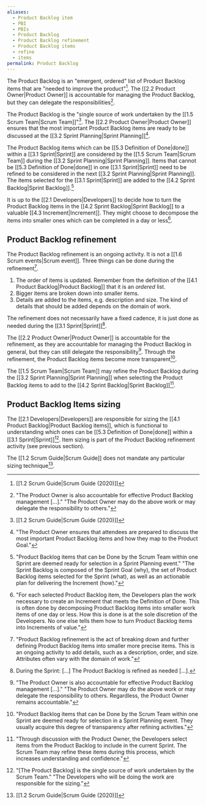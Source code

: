 ```yaml
---
aliases:
  - Product Backlog item
  - PBI
  - PBIs
  - Product Backlog
  - Product Backlog refinement
  - Product Backlog items
  - refine
  - items
permalink: Product Backlog
---
```

The Product Backlog is an "emergent, ordered" list of Product Backlog items that are "needed to improve the product"[^scrum-guide-2020]. The [[2.2 Product Owner|Product Owner]] is accountable for managing the Product Backlog, but they can delegate the responsibilities[^po-responsible-backlog].

[^po-responsible-backlog]: "The Product Owner is also accountable for effective Product Backlog management \[...\]." "The Product Owner may do the above work or may delegate the responsibility to others."[^scrum-guide-2020]

The Product Backlog is the "single source of work undertaken by the [[1.5 Scrum Team|Scrum Team]]"[^scrum-guide-2020]. The [[2.2 Product Owner|Product Owner]] ensures that the most important Product Backlog items are ready to be discussed at the [[3.2 Sprint Planning|Sprint Planning]][^po-pbi-ready].

[^po-pbi-ready]:"The Product Owner ensures that attendees are prepared to discuss the most important Product Backlog items and how they map to the Product Goal."[^scrum-guide-2020]

The Product Backlog items which can be [[5.3 Definition of Done|done]] within a [[3.1 Sprint|Sprint]] are considered by the [[1.5 Scrum Team|Scrum Team]] during the [[3.2 Sprint Planning|Sprint Planning]]. Items that cannot be [[5.3 Definition of Done|done]] in one [[3.1 Sprint|Sprint]] need to be refined to be considered in the next [[3.2 Sprint Planning|Sprint Planning]]. The items selected for the [[3.1 Sprint|Sprint]] are added to the [[4.2 Sprint Backlog|Sprint Backlog]].[^pbi-planning]

[^pbi-planning]:"Product Backlog items that can be Done by the Scrum Team within one Sprint are deemed ready for selection in a Sprint Planning event." "The Sprint Backlog is composed of the Sprint Goal (why), the set of Product Backlog items selected for the Sprint (what), as well as an actionable plan for delivering the Increment (how)."[^scrum-guide-2020]

It is up to the [[2.1 Developers|Developers]] to decide how to turn the Product Backlog items in the [[4.2 Sprint Backlog|Sprint Backlog]] to a valuable [[4.3 Increment|Increment]]. They might choose to decompose the items into smaller ones which can be completed in a day or less[^items-decomposing].

[^items-decomposing]: "For each selected Product Backlog item, the Developers plan the work necessary to create an Increment that meets the Definition of Done. This is often done by decomposing Product Backlog items into smaller work items of one day or less. How this is done is at the sole discretion of the Developers. No one else tells them how to turn Product Backlog items into Increments of value."[^scrum-guide-2020]

## Product Backlog refinement

The Product Backlog refinement is an ongoing activity. It is not a [[1.6 Scrum events|Scrum event]]. Three things can be done during the refinement[^refinement-definition].
1. The order of items is updated. Remember from the definition of the [[4.1 Product Backlog|Product Backlog]] that it is an *ordered* list.
2. Bigger items are broken down into smaller items.
3. Details are added to the items, e.g. description and size. The kind of details that should be added depends on the domain of work.

[^refinement-definition]: "Product Backlog refinement is the act of breaking down and further defining Product Backlog items into smaller more precise items. This is an ongoing activity to add details, such as a description, order, and size. Attributes often vary with the domain of work."[^scrum-guide-2020]

The refinement does not necessarily have a fixed cadence, it is just done as needed during the [[3.1 Sprint|Sprint]][^refinement-as-needed].

[^refinement-as-needed]: During the Sprint: \[...\] The Product Backlog is refined as needed \[...\].

The [[2.2 Product Owner|Product Owner]] is accountable for the refinement, as they are accountable for managing the Product Backlog in general, but they can still delegate the responsibility[^po-accountable-refinement].
Through the refinement, the Product Backlog items become more transparent[^refinement-transparency].

[^po-accountable-refinement]: "The Product Owner is also accountable for effective Product Backlog management \[...\]." "The Product Owner may do the above work or may delegate the responsibility to others. Regardless, the Product Owner remains accountable."[^scrum-guide-2020]
[^refinement-transparency]: "Product Backlog items that can be Done by the Scrum Team within one Sprint are deemed ready for selection in a Sprint Planning event. They usually acquire this degree of transparency after refining activities."[^scrum-guide-2020]

The [[1.5 Scrum Team|Scrum Team]] may refine the Product Backlog during the [[3.2 Sprint Planning|Sprint Planning]] when selecting the Product Backlog items to add to the [[4.2 Sprint Backlog|Sprint Backlog]][^refinement-sprint-plan].

[^refinement-sprint-plan]: "Through discussion with the Product Owner, the Developers select items from the Product Backlog to include in the current Sprint. The Scrum Team may refine these items during this process, which increases understanding and confidence."[^scrum-guide-2020]
## Product Backlog Items sizing

The [[2.1 Developers|Developers]] are responsible for sizing the [[4.1 Product Backlog|Product Backlog items]], which is functional to understanding which ones can be [[5.3 Definition of Done|done]] within a [[3.1 Sprint|Sprint]][^developers-sizing]. Item sizing is part of the Product Backlog refinement activity (see previous section).

[^developers-sizing]:"\[The Product Backlog\] is the single source of work undertaken by the Scrum Team." "The Developers who will be doing the work are responsible for the sizing."[^scrum-guide-2020]

The [[1.2 Scrum Guide|Scrum Guide]] does not mandate any particular sizing technique[^scrum-guide-2020].


[^scrum-guide-2020]: [[1.2 Scrum Guide|Scrum Guide (2020)]]
